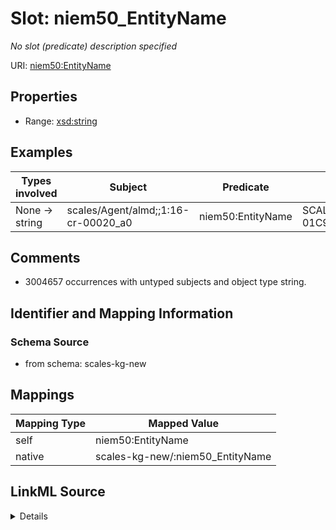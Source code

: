 

# Slot: niem50_EntityName


_No slot (predicate) description specified_





URI: [niem50:EntityName](http://release.niem.gov/niem/niem-core/5.0/EntityName)



<!-- no inheritance hierarchy -->








## Properties

* Range: [xsd:string](xsd:string)






## Examples

| Types involved | Subject | Predicate | Object |
| --- | --- | --- | --- |
| None → string | scales/Agent/almd;;1:16-cr-00020_a0 | niem50:EntityName | SCALES-Party-Hash-01C9DB7ED83B84B953EC544FAA8BAB98 |


## Comments

* 3004657 occurrences with untyped subjects and object type string.

## Identifier and Mapping Information







### Schema Source


* from schema: scales-kg-new




## Mappings

| Mapping Type | Mapped Value |
| ---  | ---  |
| self | niem50:EntityName |
| native | scales-kg-new/:niem50_EntityName |




## LinkML Source

<details>
```yaml
name: niem50_EntityName
description: No slot (predicate) description specified
comments:
- 3004657 occurrences with untyped subjects and object type string.
examples:
- description: None → string
  object:
    example_object: SCALES-Party-Hash-01C9DB7ED83B84B953EC544FAA8BAB98
    example_object_type: string
    example_predicate: niem50:EntityName
    example_subject: scales/Agent/almd;;1:16-cr-00020_a0
    example_subject_type: None
from_schema: scales-kg-new
rank: 1000
slot_uri: niem50:EntityName
alias: niem50_EntityName
range: string

```
</details>